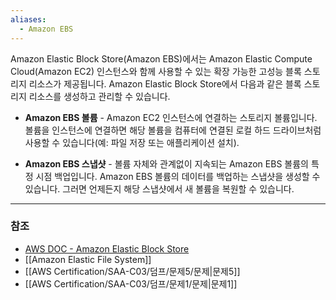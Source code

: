 ```yaml
---
aliases:
  - Amazon EBS
---
```

Amazon Elastic Block Store(Amazon EBS)에서는 Amazon Elastic Compute Cloud(Amazon EC2) 인스턴스와 함께 사용할 수 있는 확장 가능한 고성능 블록 스토리지 리소스가 제공됩니다. Amazon Elastic Block Store에서 다음과 같은 블록 스토리지 리소스를 생성하고 관리할 수 있습니다.

- **Amazon EBS 볼륨** - Amazon EC2 인스턴스에 연결하는 스토리지 볼륨입니다. 볼륨을 인스턴스에 연결하면 해당 볼륨을 컴퓨터에 연결된 로컬 하드 드라이브처럼 사용할 수 있습니다(예: 파일 저장 또는 애플리케이션 설치).
    
- **Amazon EBS 스냅샷** - 볼륨 자체와 관계없이 지속되는 Amazon EBS 볼륨의 특정 시점 백업입니다. Amazon EBS 볼륨의 데이터를 백업하는 스냅샷을 생성할 수 있습니다. 그러면 언제든지 해당 스냅샷에서 새 볼륨을 복원할 수 있습니다.
---

### 참조
- [AWS DOC - Amazon Elastic Block Store](https://docs.aws.amazon.com/ko_kr/ebs/latest/userguide/what-is-ebs.html)
- [[Amazon Elastic File System]]
- [[AWS Certification/SAA-C03/덤프/문제5/문제|문제5]]
- [[AWS Certification/SAA-C03/덤프/문제1/문제|문제1]]